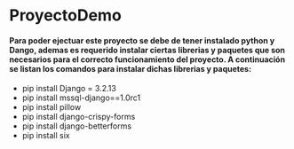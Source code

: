 # ProyectoDemo

#### Para poder ejectuar este proyecto se debe de tener instalado python y Dango, ademas es requerido instalar ciertas librerias y paquetes que son necesarios para el correcto funcionamiento del proyecto. A continuación se listan los comandos para instalar dichas librerias y paquetes:

* pip install Django = 3.2.13
* pip install mssql-django==1.0rc1
* pip install pillow
* pip install django-crispy-forms
* pip install django-betterforms
* pip install six
